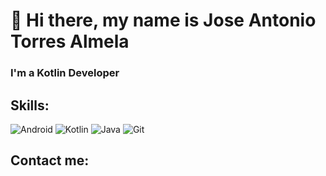 # 👋 Hi there, my name is Jose Antonio Torres Almela
### I'm a Kotlin Developer

## Skills:

![Android](https://img.shields.io/badge/-android-3279CE?style=plastic&logo=android)
![Kotlin](https://img.shields.io/badge/-kotlin-ABB0B5?style=plastic&logo=kotlin)
![Java](https://img.shields.io/badge/-java-E34A86?style=plastic&logo=java)
![Git](https://img.shields.io/badge/-Git-black?style=plastic&logo=git)

## Contact me:




